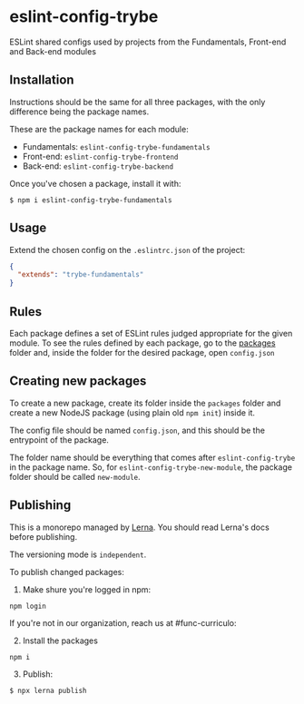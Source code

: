 # eslint-config-trybe

ESLint shared configs used by projects from the Fundamentals, Front-end and Back-end modules

## Installation

Instructions should be the same for all three packages, with the only difference being the package
names.

These are the package names for each module:

- Fundamentals: `eslint-config-trybe-fundamentals`
- Front-end: `eslint-config-trybe-frontend`
- Back-end: `eslint-config-trybe-backend`

Once you've chosen a package, install it with:

```shell
$ npm i eslint-config-trybe-fundamentals
```

## Usage

Extend the chosen config on the `.eslintrc.json` of the project:

```json
{
  "extends": "trybe-fundamentals"
}
```

## Rules

Each package defines a set of ESLint rules judged appropriate for the given module. To see the rules
defined by each package, go to the [packages](./packages) folder and, inside the folder for the
desired package, open `config.json`

## Creating new packages

To create a new package, create its folder inside the `packages` folder and create a new NodeJS
package (using plain old `npm init`) inside it.

The config file should be named `config.json`, and this should be the entrypoint of the package.

The folder name should be everything that comes after `eslint-config-trybe` in the package name. So,
for `eslint-config-trybe-new-module`, the package folder should be called `new-module`.

## Publishing

This is a monorepo managed by [Lerna](https://github.com/lerna/lerna). You should read Lerna's docs
before publishing.

The versioning mode is `independent`.

To publish changed packages:

1. Make shure you're logged in npm:

```shell
npm login
```

If you're not in our organization, reach us at #func-curriculo:

2. Install the packages

```shell
npm i
```

3. Publish:
```shell
$ npx lerna publish
```
